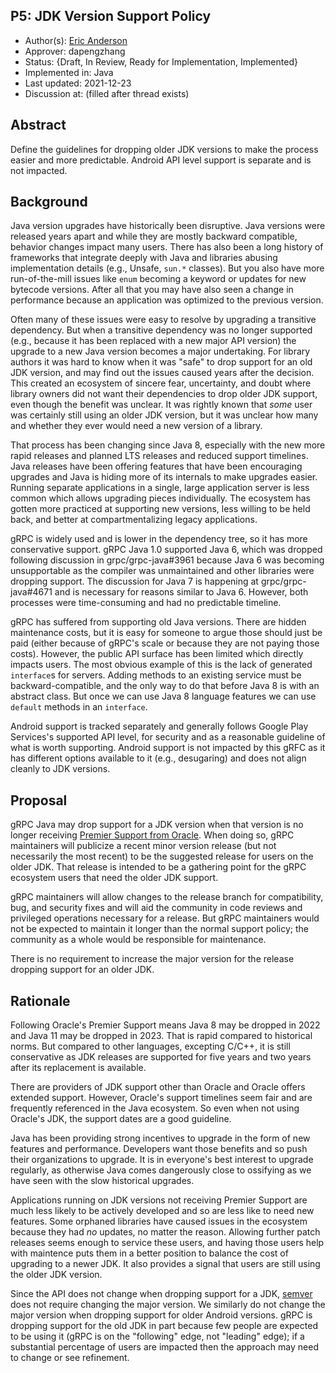 P5: JDK Version Support Policy
----
* Author(s): [Eric Anderson](https://github.com/ejona86)
* Approver: dapengzhang
* Status: {Draft, In Review, Ready for Implementation, Implemented}
* Implemented in: Java
* Last updated: 2021-12-23
* Discussion at: <google group thread> (filled after thread exists)

## Abstract

Define the guidelines for dropping older JDK versions to make the process easier
and more predictable. Android API level support is separate and is not impacted.

## Background

Java version upgrades have historically been disruptive. Java versions were
released years apart and while they are mostly backward compatible, behavior
changes impact many users. There has also been a long history of frameworks that
integrate deeply with Java and libraries abusing implementation details (e.g.,
Unsafe, `sun.*` classes). But you also have more run-of-the-mill issues like
`enum` becoming a keyword or updates for new bytecode versions. After all that
you may have also seen a change in performance because an application was
optimized to the previous version.

Often many of these issues were easy to resolve by upgrading a transitive
dependency. But when a transitive dependency was no longer supported (e.g.,
because it has been replaced with a new major API version) the upgrade to a new
Java version becomes a major undertaking. For library authors it was hard to
know when it was "safe" to drop support for an old JDK version, and may find out
the issues caused years after the decision. This created an ecosystem of sincere
fear, uncertainty, and doubt where library owners did not want their
dependencies to drop older JDK support, even though the benefit was unclear. It
was rightly known that _some_ user was certainly still using an older JDK
version, but it was unclear how many and whether they ever would need a new
version of a library.

That process has been changing since Java 8, especially with the new more rapid
releases and planned LTS releases and reduced support timelines. Java releases
have been offering features that have been encouraging upgrades and Java is
hiding more of its internals to make upgrades easier. Running separate
applications in a single, large application server is less common which allows
upgrading pieces individually. The ecosystem has gotten more practiced at
supporting new versions, less willing to be held back, and better at
compartmentalizing legacy applications.

gRPC is widely used and is lower in the dependency tree, so it has more
conservative support. gRPC Java 1.0 supported Java 6, which was dropped
following discussion in grpc/grpc-java#3961 because Java 6 was becoming
unsupportable as the compiler was unmaintained and other libraries were dropping
support. The discussion for Java 7 is happening at grpc/grpc-java#4671 and is
necessary for reasons similar to Java 6. However, both processes were
time-consuming and had no predictable timeline.

gRPC has suffered from supporting old Java versions. There are hidden
maintenance costs, but it is easy for someone to argue those should just be paid
(either because of gRPC's scale or because they are not paying those costs).
However, the public API surface has been limited which directly impacts users.
The most obvious example of this is the lack of generated `interface`s for
servers. Adding methods to an existing service must be backward-compatible, and
the only way to do that before Java 8 is with an abstract class. But once we can
use Java 8 language features we can use `default` methods in an `interface`.

Android support is tracked separately and generally follows Google Play
Services's supported API level, for security and as a reasonable guideline of
what is worth supporting. Android support is not impacted by this gRFC as it has
different options available to it (e.g., desugaring) and does not align cleanly
to JDK versions.

## Proposal

gRPC Java may drop support for a JDK version when that version is no longer
receiving [Premier Support from Oracle][Oracle Java support]. When doing so,
gRPC maintainers will publicize a recent minor version release (but not
necessarily the most recent) to be the suggested release for users on the older
JDK. That release is intended to be a gathering point for the gRPC ecosystem
users that need the older JDK support.

gRPC maintainers will allow changes to the release branch for compatibility,
bug, and security fixes and will aid the community in code reviews and
privileged operations necessary for a release. But gRPC maintainers would not
be expected to maintain it longer than the normal support policy; the community
as a whole would be responsible for maintenance.

There is no requirement to increase the major version for the release dropping
support for an older JDK.

[Oracle Java support]: https://www.oracle.com/java/technologies/java-se-support-roadmap.html

## Rationale

Following Oracle's Premier Support means Java 8 may be dropped in 2022 and
Java 11 may be dropped in 2023. That is rapid compared to historical norms. But
compared to other languages, excepting C/C++, it is still conservative as JDK
releases are supported for five years and two years after its replacement is
available.

There are providers of JDK support other than Oracle and Oracle offers extended
support. However, Oracle's support timelines seem fair and are frequently
referenced in the Java ecosystem. So even when not using Oracle's JDK, the
support dates are a good guideline.

Java has been providing strong incentives to upgrade in the form of new features
and performance. Developers want those benefits and so push their organizations
to upgrade. It is in everyone's best interest to upgrade regularly, as otherwise
Java comes dangerously close to ossifying as we have seen with the slow
historical upgrades.

Applications running on JDK versions not receiving Premier Support are much less
likely to be actively developed and so are less like to need new features. Some
orphaned libraries have caused issues in the ecosystem because they had _no_
updates, no matter the reason. Allowing further patch releases seems enough to
service these users, and having those users help with maintence puts them in a
better position to balance the cost of upgrading to a newer JDK. It also
provides a signal that users are still using the older JDK version.

Since the API does not change when dropping support for a JDK, [semver][] does
not require changing the major version. We similarly do not change the major
version when dropping support for older Android versions. gRPC is dropping
support for the old JDK in part because few people are expected to be using it
(gRPC is on the "following" edge, not "leading" edge); if a substantial
percentage of users are impacted then the approach may need to change or see
refinement.

[semver]: https://semver.org/spec/v2.0.0.html
